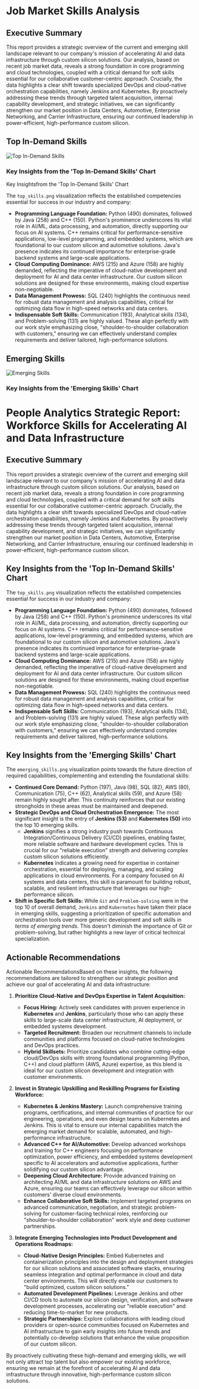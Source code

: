 
# Job Market Skills Analysis

## Executive Summary
This report provides a strategic overview of the current and emerging skill landscape relevant to our company's mission of accelerating AI and data infrastructure through custom silicon solutions. Our analysis, based on recent job market data, reveals a strong foundation in core programming and cloud technologies, coupled with a critical demand for soft skills essential for our collaborative customer-centric approach. Crucially, the data highlights a clear shift towards specialized DevOps and cloud-native orchestration capabilities, namely Jenkins and Kubernetes. By proactively addressing these trends through targeted talent acquisition, internal capability development, and strategic initiatives, we can significantly strengthen our market position in Data Centers, Automotive, Enterprise Networking, and Carrier Infrastructure, ensuring our continued leadership in power-efficient, high-performance custom silicon.

##

## Top In-Demand Skills
![Top In-Demand Skills](top_skills.png)

### Key Insights from the 'Top In-Demand Skills' Chart
Key Insightsfrom the 'Top In-Demand Skills' Chart

The `top_skills.png` visualization reflects the established competencies essential for success in our industry and company:

*   **Programming Language Foundation:** Python (490) dominates, followed by Java (258) and C++ (150). Python's prominence underscores its vital role in AI/ML, data processing, and automation, directly supporting our focus on AI systems. C++ remains critical for performance-sensitive applications, low-level programming, and embedded systems, which are foundational to our custom silicon and automotive solutions. Java's presence indicates its continued importance for enterprise-grade backend systems and large-scale applications.
*   **Cloud Computing Dominance:** AWS (215) and Azure (158) are highly demanded, reflecting the imperative of cloud-native development and deployment for AI and data center infrastructure. Our custom silicon solutions are designed for these environments, making cloud expertise non-negotiable.
*   **Data Management Prowess:** SQL (240) highlights the continuous need for robust data management and analysis capabilities, critical for optimizing data flow in high-speed networks and data centers.
*   **Indispensable Soft Skills:** Communication (193), Analytical skills (134), and Problem-solving (131) are highly valued. These align perfectly with our work style emphasizing close, "shoulder-to-shoulder collaboration with customers," ensuring we can effectively understand complex requirements and deliver tailored, high-performance solutions.

##

## Emerging Skills
![Emerging Skills](emerging_skills.png)

### Key Insights from the 'Emerging Skills' Chart
# People Analytics Strategic Report: Workforce Skills for Accelerating AI and Data Infrastructure

## Executive Summary

This report provides a strategic overview of the current and emerging skill landscape relevant to our company's mission of accelerating AI and data infrastructure through custom silicon solutions. Our analysis, based on recent job market data, reveals a strong foundation in core programming and cloud technologies, coupled with a critical demand for soft skills essential for our collaborative customer-centric approach. Crucially, the data highlights a clear shift towards specialized DevOps and cloud-native orchestration capabilities, namely Jenkins and Kubernetes. By proactively addressing these trends through targeted talent acquisition, internal capability development, and strategic initiatives, we can significantly strengthen our market position in Data Centers, Automotive, Enterprise Networking, and Carrier Infrastructure, ensuring our continued leadership in power-efficient, high-performance custom silicon.

## Key Insights from the 'Top In-Demand Skills' Chart

The `top_skills.png` visualization reflects the established competencies essential for success in our industry and company:

*   **Programming Language Foundation:** Python (490) dominates, followed by Java (258) and C++ (150). Python's prominence underscores its vital role in AI/ML, data processing, and automation, directly supporting our focus on AI systems. C++ remains critical for performance-sensitive applications, low-level programming, and embedded systems, which are foundational to our custom silicon and automotive solutions. Java's presence indicates its continued importance for enterprise-grade backend systems and large-scale applications.
*   **Cloud Computing Dominance:** AWS (215) and Azure (158) are highly demanded, reflecting the imperative of cloud-native development and deployment for AI and data center infrastructure. Our custom silicon solutions are designed for these environments, making cloud expertise non-negotiable.
*   **Data Management Prowess:** SQL (240) highlights the continuous need for robust data management and analysis capabilities, critical for optimizing data flow in high-speed networks and data centers.
*   **Indispensable Soft Skills:** Communication (193), Analytical skills (134), and Problem-solving (131) are highly valued. These align perfectly with our work style emphasizing close, "shoulder-to-shoulder collaboration with customers," ensuring we can effectively understand complex requirements and deliver tailored, high-performance solutions.

## Key Insights from the 'Emerging Skills' Chart

The `emerging_skills.png` visualization points towards the future direction of required capabilities, complementing and extending the foundational skills:

*   **Continued Core Demand:** Python (197), Java (98), SQL (82), AWS (80), Communication (75), C++ (62), Analytical skills (59), and Azure (58) remain highly sought after. This continuity reinforces that our existing strongholds in these areas must be maintained and deepened.
*   **Strategic DevOps and Cloud Orchestration Emergence:** The most significant insight is the entry of **Jenkins (53)** and **Kubernetes (50)** into the top 10 emerging skills.
    *   **Jenkins** signifies a strong industry push towards Continuous Integration/Continuous Delivery (CI/CD) pipelines, enabling faster, more reliable software and hardware development cycles. This is crucial for our "reliable execution" strength and delivering complex custom silicon solutions efficiently.
    *   **Kubernetes** indicates a growing need for expertise in container orchestration, essential for deploying, managing, and scaling applications in cloud environments. For a company focused on AI systems and data centers, this skill is paramount for building robust, scalable, and resilient infrastructure that leverages our high-performance silicon.
*   **Shift in Specific Soft Skills:** While `Git` and `Problem-solving` were in the top 10 of overall demand, `Jenkins` and `Kubernetes` have taken their place in emerging skills, suggesting a prioritization of specific automation and orchestration tools over more generic development and soft skills *in terms of emerging trends*. This doesn't diminish the importance of Git or problem-solving, but rather highlights a new layer of critical technical specialization.

##

## Actionable Recommendations
Actionable RecommendationsBased on these insights, the following recommendations are tailored to strengthen our strategic position and achieve our goal of accelerating AI and data infrastructure:

1.  **Prioritize Cloud-Native and DevOps Expertise in Talent Acquisition:**
    *   **Focus Hiring:** Actively seek candidates with proven experience in **Kubernetes** and **Jenkins**, particularly those who can apply these skills to large-scale data center infrastructure, AI deployment, or embedded systems development.
    *   **Targeted Recruitment:** Broaden our recruitment channels to include communities and platforms focused on cloud-native technologies and DevOps practices.
    *   **Hybrid Skillsets:** Prioritize candidates who combine cutting-edge cloud/DevOps skills with strong foundational programming (Python, C++) and cloud platform (AWS, Azure) expertise, as this blend is ideal for our custom silicon development and integration with customer environments.

2.  **Invest in Strategic Upskilling and Reskilling Programs for Existing Workforce:**
    *   **Kubernetes & Jenkins Mastery:** Launch comprehensive training programs, certifications, and internal communities of practice for our engineering, operations, and even design teams on Kubernetes and Jenkins. This is vital to ensure our internal capabilities match the emerging market demand for scalable, automated, and high-performance infrastructure.
    *   **Advanced C++ for AI/Automotive:** Develop advanced workshops and training for C++ engineers focusing on performance optimization, power efficiency, and embedded systems development specific to AI accelerators and automotive applications, further solidifying our custom silicon advantage.
    *   **Deepening Cloud Architecture:** Provide advanced training on architecting AI/ML and data infrastructure solutions on AWS and Azure, ensuring our teams can effectively leverage our silicon within customers' diverse cloud environments.
    *   **Enhance Collaborative Soft Skills:** Implement targeted programs on advanced communication, negotiation, and strategic problem-solving for customer-facing technical roles, reinforcing our "shoulder-to-shoulder collaboration" work style and deep customer partnerships.

3.  **Integrate Emerging Technologies into Product Development and Operations Roadmaps:**
    *   **Cloud-Native Design Principles:** Embed Kubernetes and containerization principles into the design and deployment strategies for our silicon solutions and associated software stacks, ensuring seamless integration and optimal performance in cloud and data center environments. This will directly enable our customers to "build optimized, custom silicon solutions."
    *   **Automated Development Pipelines:** Leverage Jenkins and other CI/CD tools to automate our silicon design, verification, and software development processes, accelerating our "reliable execution" and reducing time-to-market for new products.
    *   **Strategic Partnerships:** Explore collaborations with leading cloud providers or open-source communities focused on Kubernetes and AI infrastructure to gain early insights into future trends and potentially co-develop solutions that enhance the value proposition of our custom silicon.

By proactively cultivating these high-demand and emerging skills, we will not only attract top talent but also empower our existing workforce, ensuring we remain at the forefront of accelerating AI and data infrastructure through innovative, high-performance custom silicon solutions.
